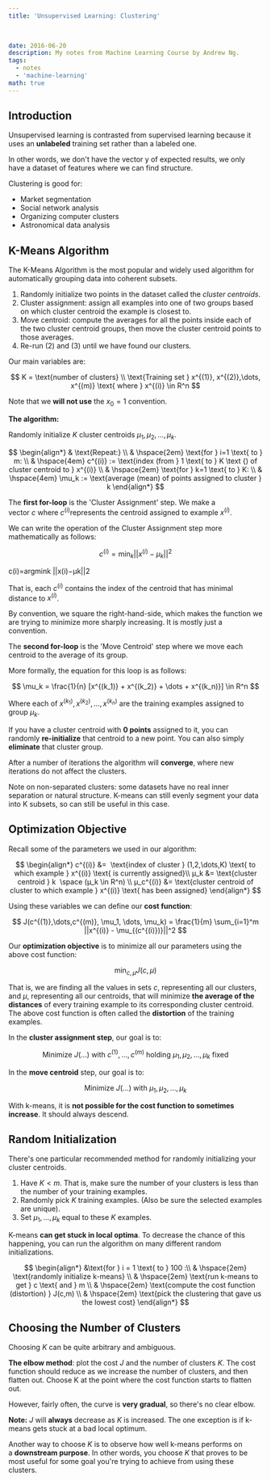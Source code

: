 ```yaml
---
title: 'Unsupervised Learning: Clustering'

  
  
date: 2016-06-20
description: My notes from Machine Learning Course by Andrew Ng.
tags:
  - notes
  - 'machine-learning'
math: true
---
```


## Introduction

Unsupervised learning is contrasted from supervised learning because it uses an **unlabeled** training set rather than a labeled one.

In other words, we don't have the vector y of expected results, we only have a dataset of features where we can find structure.

Clustering is good for:

- Market segmentation
- Social network analysis
- Organizing computer clusters
- Astronomical data analysis

## K-Means Algorithm

The K-Means Algorithm is the most popular and widely used algorithm for automatically grouping data into coherent subsets.

1. Randomly initialize two points in the dataset called the *cluster centroids*.
2. Cluster assignment: assign all examples into one of two groups based on which cluster centroid the example is closest to.
3. Move centroid: compute the averages for all the points inside each of the two cluster centroid groups, then move the cluster centroid points to those averages.
4. Re-run (2) and (3) until we have found our clusters.

Our main variables are:

$$
K = \text{number of clusters} \\
\text{Training set } x^{(1)}, x^{(2)},\dots, x^{(m)} \text{ where } x^{(i)} \in R^n
$$

Note that we **will not use** the $x_0=1$ convention.

**The algorithm:**

Randomly initialize $K$ cluster centroids $\mu_1, \mu_2, \dots, \mu_k$.

$$
\begin{align*}
& \text{Repeat:} \\
& \hspace{2em} \text{for } i=1 \text{ to } m: \\
& \hspace{4em} c^{(i)} := \text{index (from } 1 \text{ to } K \text {) of cluster centroid to } x^{(i)}  \\
& \hspace{2em} \text{for } k=1 \text{ to } K: \\
& \hspace{4em} \mu_k := \text{average (mean) of points assigned to cluster } k
\end{align*}
$$

The **first for-loop** is the 'Cluster Assignment' step. We make a vector $c$ where $c^{(i)} $represents the centroid assigned to example $x^{(i)}$.

We can write the operation of the Cluster Assignment step more mathematically as follows:

$$
c^{(i)} = \min_k ||x^{(i)} - \mu_k||^2
$$

c(i)=argmink ||x(i)−μk||2

That is, each $c^{(i)}$ contains the index of the centroid that has minimal distance to $x^{(i)}$.

By convention, we square the right-hand-side, which makes the function we are trying to minimize more sharply increasing. It is mostly just a convention.

The **second for-loop** is the 'Move Centroid' step where we move each centroid to the average of its group.

More formally, the equation for this loop is as follows:

$$
\mu_k = \frac{1}{n} [x^{(k_1)} + x^{(k_2)} + \dots + x^{(k_n)}] \in R^n
$$

Where each of $x^{(k_1)},x^{(k_2)},\dots,x^{(k_n)}$ are the training examples assigned to group $μ_k$.

If you have a cluster centroid with **0 points** assigned to it, you can randomly **re-initialize** that centroid to a new point. You can also simply **eliminate** that cluster group.

After a number of iterations the algorithm will **converge**, where new iterations do not affect the clusters.

Note on non-separated clusters: some datasets have no real inner separation or natural structure. K-means can still evenly segment your data into K subsets, so can still be useful in this case.

## Optimization Objective

Recall some of the parameters we used in our algorithm:

$$
\begin{align*}
c^{(i)} &=  \text{index of cluster } (1,2,\dots,K) \text{ to which example } x^{(i)} \text{ is currently assigned}\\
μ_k &= \text{cluster centroid } k  \space (μ_k \in R^n) \\
μ_c^{(i)} &= \text{cluster centroid of cluster to which example } x^{(i)} \text{ has been assigned}
\end{align*}
$$

Using these variables we can define our **cost function**:

$$
J(c^{(1)},\dots,c^{(m)}, \mu_1, \dots, \mu_k) = \frac{1}{m} \sum_{i=1}^m ||x^{(i)} - \mu_{(c^{(i)})}||^2
$$

Our **optimization objective** is to minimize all our parameters using the above cost function:

$$
\min_{c,\mu} J(c, \mu)
$$

That is, we are finding all the values in sets $c$, representing all our clusters, and $\mu$, representing all our centroids, that will minimize **the average of the distances** of every training example to its corresponding cluster centroid. The above cost function is often called the **distortion** of the training examples.

In the **cluster assignment step**, our goal is to:

$$
\text{Minimize } J(\dots) \text{ with } c^{(1)}, \dots, c^{(m)} \text{ holding } \mu_1, \mu_2, \dots, \mu_k \text{ fixed}
$$

In the **move centroid** step, our goal is to:

$$
\text{Minimize } J(\dots) \text{ with }  \mu_1, \mu_2, \dots, \mu_k
$$

With k-means, it is **not possible for the cost function to sometimes increase**. It should always descend.

## Random Initialization

There's one particular recommended method for randomly initializing your cluster centroids.

1. Have $K<m$. That is, make sure the number of your clusters is less than the number of your training examples.
2. Randomly pick $K$ training examples. (Also be sure the selected examples are unique).
3. Set $μ_1,\dots,μ_k$ equal to these $K$ examples.

K-means **can get stuck in local optima**. To decrease the chance of this happening, you can run the algorithm on many different random initializations.

$$
\begin{align*}
&\text{for } i = 1 \text{ to } 100 :\\
& \hspace{2em} \text{randomly initialize k-means} \\
& \hspace{2em} \text{run k-means to get } c \text{ and } m \\
& \hspace{2em}  \text{compute the cost function (distortion) } J(c,m) \\
& \hspace{2em} \text{pick the clustering that gave us the lowest cost}
\end{align*}
$$

## Choosing the Number of Clusters

Choosing $K$ can be quite arbitrary and ambiguous.

**The elbow method**: plot the cost $J$ and the number of clusters $K$. The cost function should reduce as we increase the number of clusters, and then flatten out. Choose K at the point where the cost function starts to flatten out.

However, fairly often, the curve is **very gradual**, so there's no clear elbow.

**Note:** $J$ will **always** decrease as $K$ is increased. The one exception is if k-means gets stuck at a bad local optimum.

Another way to choose $K$ is to observe how well k-means performs on a **downstream purpose**. In other words, you choose $K$ that proves to be most useful for some goal you're trying to achieve from using these clusters.
